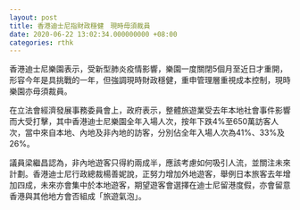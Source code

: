 ```yaml
---
layout: post
title: 香港迪士尼指財政穩健　現時毋須裁員
date: 2020-06-22 13:02:34.000000000 +08:00
categories: rthk
---
```


香港迪士尼樂園表示，受新型肺炎疫情影響，樂園一度關閉5個月至近日才重開，形容今年是具挑戰的一年，但強調現時財政穩健，重申管理層重視成本控制，現時樂園亦毋須裁員。

在立法會經濟發展事務委員會上，政府表示，整體旅遊業受去年本地社會事件影響而大受打擊，其中香港迪士尼樂園全年入場人次，按年下跌4%至650萬訪客人次，當中來自本地、內地及非內地的訪客，分別佔全年入場人次為41%、33%及26%。

議員梁繼昌認為，非內地遊客只得約兩成半，應該考慮如何吸引人流，並關注未來計劃。香港迪士尼行政總裁楊善妮說，正努力增加外地遊客，舉例日本旅客去年增加四成，未來亦會集中於本地遊客，期望遊客會選擇在迪士尼留港度假，亦會留意香港與其他地方會否組成「旅遊氣泡」。
